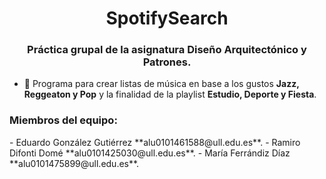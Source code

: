 <h1 align="center">SpotifySearch</h1>
<h3 align="center">Práctica grupal de la asignatura Diseño Arquitectónico y Patrones.</h3>

- 🌱 Programa para crear listas de música en base a los gustos **Jazz, Reggeaton y Pop** y la finalidad de la playlist **Estudio, Deporte y Fiesta**. 

<h3 align="left">Miembros del equipo:</h3>
- Eduardo González Gutiérrez **alu0101461588@ull.edu.es**.
- Ramiro Difonti Domé **alu0101425030@ull.edu.es**.
- María Ferrándiz Díaz **alu0101475899@ull.edu.es**.
